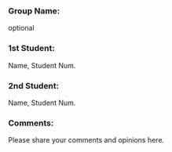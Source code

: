 ### Group Name: 
optional 

### 1st Student:
Name, Student Num. 

### 2nd Student:
Name, Student Num. 

### Comments:
Please share your comments and opinions here.